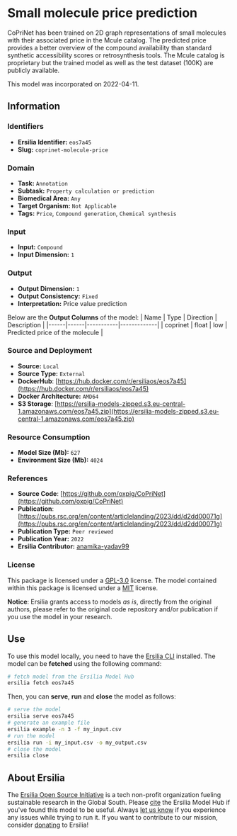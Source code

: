 # Small molecule price prediction

CoPriNet has been trained on 2D graph representations of small molecules with their associated price in the Mcule catalog. The predicted price provides a better overview of the compound availability than standard synthetic accessibility scores or retrosynthesis tools. The Mcule catalog is proprietary but the trained model as well as the test dataset (100K) are publicly available.

This model was incorporated on 2022-04-11.

## Information
### Identifiers
- **Ersilia Identifier:** `eos7a45`
- **Slug:** `coprinet-molecule-price`

### Domain
- **Task:** `Annotation`
- **Subtask:** `Property calculation or prediction`
- **Biomedical Area:** `Any`
- **Target Organism:** `Not Applicable`
- **Tags:** `Price`, `Compound generation`, `Chemical synthesis`

### Input
- **Input:** `Compound`
- **Input Dimension:** `1`

### Output
- **Output Dimension:** `1`
- **Output Consistency:** `Fixed`
- **Interpretation:** Price value prediction

Below are the **Output Columns** of the model:
| Name | Type | Direction | Description |
|------|------|-----------|-------------|
| coprinet | float | low | Predicted price of the molecule |


### Source and Deployment
- **Source:** `Local`
- **Source Type:** `External`
- **DockerHub**: [https://hub.docker.com/r/ersiliaos/eos7a45](https://hub.docker.com/r/ersiliaos/eos7a45)
- **Docker Architecture:** `AMD64`
- **S3 Storage**: [https://ersilia-models-zipped.s3.eu-central-1.amazonaws.com/eos7a45.zip](https://ersilia-models-zipped.s3.eu-central-1.amazonaws.com/eos7a45.zip)

### Resource Consumption
- **Model Size (Mb):** `627`
- **Environment Size (Mb):** `4024`


### References
- **Source Code**: [https://github.com/oxpig/CoPriNet](https://github.com/oxpig/CoPriNet)
- **Publication**: [https://pubs.rsc.org/en/content/articlelanding/2023/dd/d2dd00071g](https://pubs.rsc.org/en/content/articlelanding/2023/dd/d2dd00071g)
- **Publication Type:** `Peer reviewed`
- **Publication Year:** `2022`
- **Ersilia Contributor:** [anamika-yadav99](https://github.com/anamika-yadav99)

### License
This package is licensed under a [GPL-3.0](https://github.com/ersilia-os/ersilia/blob/master/LICENSE) license. The model contained within this package is licensed under a [MIT](LICENSE) license.

**Notice**: Ersilia grants access to models _as is_, directly from the original authors, please refer to the original code repository and/or publication if you use the model in your research.


## Use
To use this model locally, you need to have the [Ersilia CLI](https://github.com/ersilia-os/ersilia) installed.
The model can be **fetched** using the following command:
```bash
# fetch model from the Ersilia Model Hub
ersilia fetch eos7a45
```
Then, you can **serve**, **run** and **close** the model as follows:
```bash
# serve the model
ersilia serve eos7a45
# generate an example file
ersilia example -n 3 -f my_input.csv
# run the model
ersilia run -i my_input.csv -o my_output.csv
# close the model
ersilia close
```

## About Ersilia
The [Ersilia Open Source Initiative](https://ersilia.io) is a tech non-profit organization fueling sustainable research in the Global South.
Please [cite](https://github.com/ersilia-os/ersilia/blob/master/CITATION.cff) the Ersilia Model Hub if you've found this model to be useful. Always [let us know](https://github.com/ersilia-os/ersilia/issues) if you experience any issues while trying to run it.
If you want to contribute to our mission, consider [donating](https://www.ersilia.io/donate) to Ersilia!
